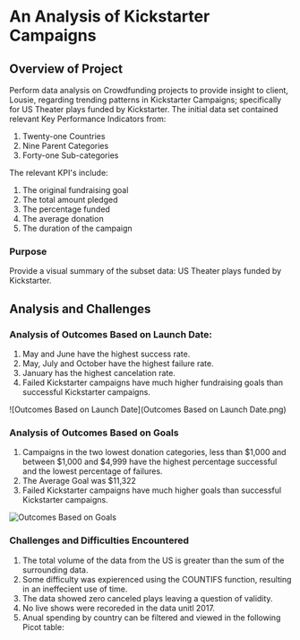 # An Analysis of Kickstarter Campaigns

## Overview of Project
Perform data analysis on Crowdfunding projects to provide insight to client, Lousie, regarding trending patterns in Kickstarter Campaigns; specifically for US Theater plays funded by Kickstarter. The initial data set contained relevant Key Performance Indicators from:

1. Twenty-one Countries
2. Nine Parent Categories
3. Forty-one Sub-categories

The relevant KPI's include:

1. The original fundraising goal
2. The total amount pledged
3. The percentage funded
4. The average donation
5. The duration of the campaign

### Purpose
Provide a visual summary of the subset data: US Theater plays funded by Kickstarter.

## Analysis and Challenges


### Analysis of Outcomes Based on Launch Date:
1. May and June have the highest success rate.
2. May, July and October have the highest failure rate.
3. January has the highest cancelation rate.
4. Failed Kickstarter campaigns have much higher fundraising goals than successful Kickstarter campaigns.


![Outcomes Based on Launch Date](Outcomes Based on Launch Date.png)


### Analysis of Outcomes Based on Goals

1. Campaigns in the two lowest donation categories, less than $1,000 and between $1,000 and $4,999 have the highest percentage successful and the lowest percentage of failures.
2. The Average Goal was $11,322
3. Failed Kickstarter campaigns have much higher goals than successful Kickstarter campaigns.

![Outcomes Based on Goals](https://github.com/bccoady/kickstarter-analysis/blob/456fe492c54df3af46e45ea6a377d9139eeed440/Outcomes%20Based%20on%20Goals.png)

### Challenges and Difficulties Encountered

1.  The total volume of the data from the US is greater than the sum of the surrounding data. 
2.  Some difficulty was expierenced using the COUNTIFS function, resulting in an ineffecient use of time.
3.  The data showed zero canceled plays leaving a question of validity. 
4.  No live shows were recoreded in the data unitl 2017.
5.  Anual spending by country can be filtered and viewed in the following Picot table:


    
